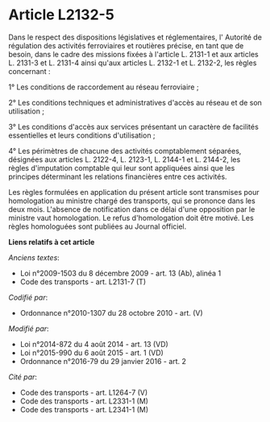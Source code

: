 # Article L2132-5

Dans le respect des dispositions législatives et réglementaires, l' Autorité de régulation des activités ferroviaires et
routières précise, en tant que de besoin, dans le cadre des missions fixées à l'article L. 2131-1 et aux articles L. 2131-3
et L. 2131-4 ainsi qu'aux articles L. 2132-1 et L. 2132-2, les règles concernant : 

1° Les conditions de raccordement au réseau ferroviaire ; 

2° Les conditions techniques et administratives d'accès au réseau et de son utilisation ; 

3° Les conditions d'accès aux services présentant un caractère de facilités essentielles et leurs conditions d'utilisation ; 

4° Les périmètres de chacune des activités comptablement séparées, désignées aux articles L. 2122-4, L. 2123-1, L. 2144-1 et
L. 2144-2, les règles d'imputation comptable qui leur sont appliquées ainsi que les principes déterminant les relations
financières entre ces activités. 

Les règles formulées en application du présent article sont transmises pour homologation au ministre chargé des transports,
qui se prononce dans les deux mois. L'absence de notification dans ce délai d'une opposition par le ministre vaut
homologation. Le refus d'homologation doit être motivé. Les règles homologuées sont publiées au Journal officiel.

**Liens relatifs à cet article**

_Anciens textes_:

  - Loi n°2009-1503 du 8 décembre 2009 - art. 13 (Ab), alinéa 1
  - Code des transports - art. L2131-7 (T)

_Codifié par_:

  - Ordonnance n°2010-1307 du 28 octobre 2010 - art. (V)

_Modifié par_:

  - Loi n°2014-872 du 4 août 2014 - art. 13 (VD)
  - Loi n°2015-990 du 6 août 2015 - art. 1 (VD)
  - Ordonnance n°2016-79 du 29 janvier 2016 - art. 2

_Cité par_:

  - Code des transports - art. L1264-7 (V)
  - Code des transports - art. L2331-1 (M)
  - Code des transports - art. L2341-1 (M)
